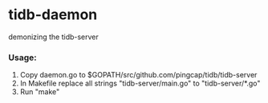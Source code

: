 # tidb-daemon
demonizing the tidb-server

### Usage:
1. Copy daemon.go to $GOPATH/src/github.com/pingcap/tidb/tidb-server
2. In Makefile replace all strings  "tidb-server/main.go" to "tidb-server/*.go"
3. Run "make"
